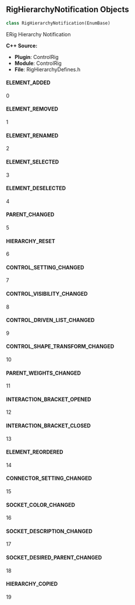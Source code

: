## RigHierarchyNotification Objects

```python
class RigHierarchyNotification(EnumBase)
```

ERig Hierarchy Notification

**C++ Source:**

- **Plugin**: ControlRig
- **Module**: ControlRig
- **File**: RigHierarchyDefines.h

<a id="unreal.RigHierarchyNotification.ELEMENT_ADDED"></a>

#### ELEMENT_ADDED

0

<a id="unreal.RigHierarchyNotification.ELEMENT_REMOVED"></a>

#### ELEMENT_REMOVED

1

<a id="unreal.RigHierarchyNotification.ELEMENT_RENAMED"></a>

#### ELEMENT_RENAMED

2

<a id="unreal.RigHierarchyNotification.ELEMENT_SELECTED"></a>

#### ELEMENT_SELECTED

3

<a id="unreal.RigHierarchyNotification.ELEMENT_DESELECTED"></a>

#### ELEMENT_DESELECTED

4

<a id="unreal.RigHierarchyNotification.PARENT_CHANGED"></a>

#### PARENT_CHANGED

5

<a id="unreal.RigHierarchyNotification.HIERARCHY_RESET"></a>

#### HIERARCHY_RESET

6

<a id="unreal.RigHierarchyNotification.CONTROL_SETTING_CHANGED"></a>

#### CONTROL_SETTING_CHANGED

7

<a id="unreal.RigHierarchyNotification.CONTROL_VISIBILITY_CHANGED"></a>

#### CONTROL_VISIBILITY_CHANGED

8

<a id="unreal.RigHierarchyNotification.CONTROL_DRIVEN_LIST_CHANGED"></a>

#### CONTROL_DRIVEN_LIST_CHANGED

9

<a id="unreal.RigHierarchyNotification.CONTROL_SHAPE_TRANSFORM_CHANGED"></a>

#### CONTROL_SHAPE_TRANSFORM_CHANGED

10

<a id="unreal.RigHierarchyNotification.PARENT_WEIGHTS_CHANGED"></a>

#### PARENT_WEIGHTS_CHANGED

11

<a id="unreal.RigHierarchyNotification.INTERACTION_BRACKET_OPENED"></a>

#### INTERACTION_BRACKET_OPENED

12

<a id="unreal.RigHierarchyNotification.INTERACTION_BRACKET_CLOSED"></a>

#### INTERACTION_BRACKET_CLOSED

13

<a id="unreal.RigHierarchyNotification.ELEMENT_REORDERED"></a>

#### ELEMENT_REORDERED

14

<a id="unreal.RigHierarchyNotification.CONNECTOR_SETTING_CHANGED"></a>

#### CONNECTOR_SETTING_CHANGED

15

<a id="unreal.RigHierarchyNotification.SOCKET_COLOR_CHANGED"></a>

#### SOCKET_COLOR_CHANGED

16

<a id="unreal.RigHierarchyNotification.SOCKET_DESCRIPTION_CHANGED"></a>

#### SOCKET_DESCRIPTION_CHANGED

17

<a id="unreal.RigHierarchyNotification.SOCKET_DESIRED_PARENT_CHANGED"></a>

#### SOCKET_DESIRED_PARENT_CHANGED

18

<a id="unreal.RigHierarchyNotification.HIERARCHY_COPIED"></a>

#### HIERARCHY_COPIED

19

<a id="unreal.CameraRigInitialOrientation"></a>